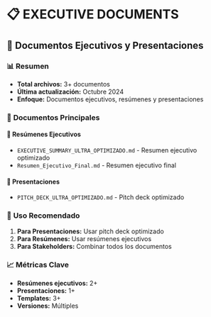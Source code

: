 # 📋 EXECUTIVE DOCUMENTS
## 📁 Documentos Ejecutivos y Presentaciones

### 📊 **Resumen**
- **Total archivos:** 3+ documentos
- **Última actualización:** Octubre 2024
- **Enfoque:** Documentos ejecutivos, resúmenes y presentaciones

### 🎯 **Documentos Principales**

#### 📄 **Resúmenes Ejecutivos**
- `EXECUTIVE_SUMMARY_ULTRA_OPTIMIZADO.md` - Resumen ejecutivo optimizado
- `Resumen_Ejecutivo_Final.md` - Resumen ejecutivo final

#### 🎯 **Presentaciones**
- `PITCH_DECK_ULTRA_OPTIMIZADO.md` - Pitch deck optimizado

### 🎯 **Uso Recomendado**
1. **Para Presentaciones:** Usar pitch deck optimizado
2. **Para Resúmenes:** Usar resúmenes ejecutivos
3. **Para Stakeholders:** Combinar todos los documentos

### 📈 **Métricas Clave**
- **Resúmenes ejecutivos:** 2+
- **Presentaciones:** 1+
- **Templates:** 3+
- **Versiones:** Múltiples













